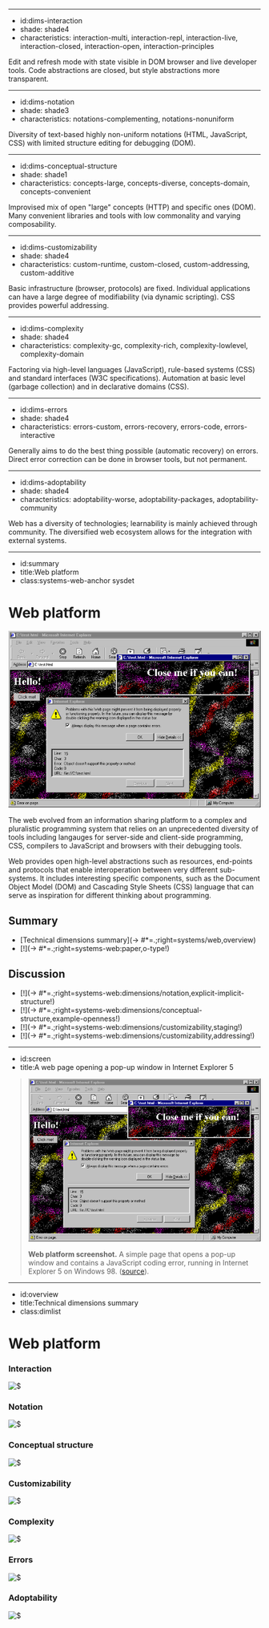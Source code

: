 ----------------------------------------------------------------------------------------------------
- id:dims-interaction
- shade: shade4
- characteristics: interaction-multi, interaction-repl, interaction-live, interaction-closed, interaction-open, interaction-principles

Edit and refresh mode with state visible in DOM browser and live developer tools.
Code abstractions are closed, but style abstractions more transparent.

----------------------------------------------------------------------------------------------------
- id:dims-notation
- shade: shade3
- characteristics: notations-complementing, notations-nonuniform

Diversity of text-based highly non-uniform notations (HTML, JavaScript, CSS) with limited structure editing for debugging (DOM).

----------------------------------------------------------------------------------------------------
- id:dims-conceptual-structure
- shade: shade1
- characteristics: concepts-large, concepts-diverse, concepts-domain, concepts-convenient

Improvised mix of open "large" concepts (HTTP) and specific ones (DOM).
Many convenient libraries and tools with low commonality and varying composability.

----------------------------------------------------------------------------------------------------
- id:dims-customizability
- shade: shade4
- characteristics: custom-runtime, custom-closed, custom-addressing, custom-additive

Basic infrastructure (browser, protocols) are fixed. Individual applications can have
a large degree of modifiability (via dynamic scripting). CSS provides powerful addressing.

----------------------------------------------------------------------------------------------------
- id:dims-complexity
- shade: shade4
- characteristics: complexity-gc, complexity-rich, complexity-lowlevel, complexity-domain

Factoring via high-level languages (JavaScript), rule-based systems (CSS) and standard interfaces
(W3C specifications). Automation at basic level (garbage collection) and in declarative domains (CSS).

----------------------------------------------------------------------------------------------------
- id:dims-errors
- shade: shade4
- characteristics: errors-custom, errors-recovery, errors-code, errors-interactive

Generally aims to do the best thing possible (automatic recovery) on errors.
Direct error correction can be done in browser tools, but not permanent.

----------------------------------------------------------------------------------------------------
- id:dims-adoptability
- shade: shade4
- characteristics: adoptability-worse, adoptability-packages, adoptability-community

Web has a diversity of technologies; learnability is mainly achieved through community.
The diversified web ecosystem allows for the integration with external systems.

----------------------------------------------------------------------------------------------------
- id:summary
- title:Web platform
- class:systems-web-anchor sysdet

# Web platform

[![](img/sys/web-ie5.png)](#image=systems/web,screen)

The web evolved from an information sharing platform to a complex and pluralistic programming system
that relies on an unprecedented diversity of tools including langauges for server-side and client-side 
programming, CSS, compilers to JavaScript and browsers with their debugging tools.

Web provides open high-level abstractions such as resources, end-points and protocols that enable
interoperation between very different sub-systems. It includes interesting specific components, such
as the Document Object Model (DOM) and Cascading Style Sheets (CSS) language that can serve as 
inspiration for different thinking about programming.

## Summary

- [Technical dimensions summary](-> #*=.;right=systems/web,overview)
- [!](-> #*=.;right=systems-web:paper,o-type!)

## Discussion

- [!](-> #*=.;right=systems-web:dimensions/notation,explicit-implicit-structure!)
- [!](-> #*=.;right=systems-web:dimensions/conceptual-structure,example-openness!)
- [!](-> #*=.;right=systems-web:dimensions/customizability,staging!)
- [!](-> #*=.;right=systems-web:dimensions/customizability,addressing!)

----------------------------------------------------------------------------------------------------
- id:screen
- title:A web page opening a pop-up window in Internet Explorer 5

> ![Web platform screenshot](img/sys/web-ie5.png)
> 
> **Web platform screenshot.** A simple page that opens a pop-up window and contains a JavaScript coding error, running in Internet Explorer 5 on Windows 98.
> ([source](https://tomasp.net/blog/2021/popup-from-hell/)).

----------------------------------------------------------------------------------------------------
- id:overview
- title:Technical dimensions summary
- class:dimlist

# Web platform

### Interaction

![$](systems/web,dims-interaction)

### Notation

![$](systems/web,dims-notation)

### Conceptual structure

![$](systems/web,dims-conceptual-structure)

### Customizability

![$](systems/web,dims-customizability)

### Complexity

![$](systems/web,dims-complexity)

### Errors

![$](systems/web,dims-errors)

### Adoptability

![$](systems/web,dims-adoptability)
